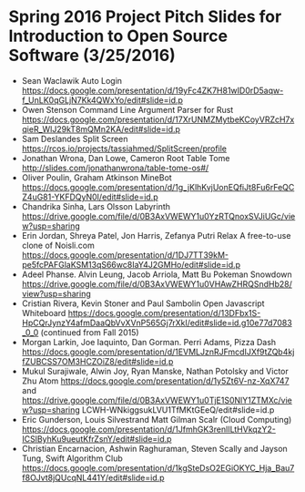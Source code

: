 # Spring 2016 Project Pitch Slides for Introduction to Open Source Software (3/25/2016) 

- Sean  Waclawik Auto Login https://docs.google.com/presentation/d/19yFc4ZK7H81wID0rD5aqw-f_UnLK0qGLjN7Kk4QWxYo/edit#slide=id.p
- Owen Stenson Command Line Argument Parser for Rust https://docs.google.com/presentation/d/17XrUNMZMytbeKCoyVRZcH7xqieR_WlJ29kT8mQMn2KA/edit#slide=id.p
- Sam Deslandes Split Screen https://rcos.io/projects/tassiahmed/SplitScreen/profile
- Jonathan Wrona, Dan Lowe, Cameron Root Table Tome http://slides.com/jonathanwrona/table-tome-os#/
- Oliver Poulin, Graham Atkinson MineBot https://docs.google.com/presentation/d/1g_jKlhKvjUonEQfiJt8Fu6rFeQCZ4uG81-YKFDQyN0I/edit#slide=id.p
- Chandrika Sinha, Lars Olsson Labyrinth https://drive.google.com/file/d/0B3AxVWEWY1u0YzRTQnoxSVJiUGc/view?usp=sharing
- Erin Jordan, Shreya Patel, Jon Harris, Zefanya Putri Relax A free-to-use clone of Noisli.com https://docs.google.com/presentation/d/1DJ7TT39kM-pe5fcPAFGlaKSM13qS66wc8IaY4J2GMHo/edit#slide=id.p
- Adeel Phanse. Alvin Leung, Jacob Arriola, Matt Bu Pokeman Snowdown https://drive.google.com/file/d/0B3AxVWEWY1u0VHAwZHRQSndHb28/view?usp=sharing
- Cristian Rivera, Kevin Stoner and Paul Sambolin Open Javascript Whiteboard https://docs.google.com/presentation/d/13DFbx1S-HpCQrJynzY4afmDaaQbVvXVnP565Gj7rXkI/edit#slide=id.g10e77d7083_0_0  (continued from Fall 2015)
- Morgan Larkin, Joe Iaquinto, Dan Gorman. Perri Adams, Pizza Dash https://docs.google.com/presentation/d/1EVMLJznRJFmcdIJXf9tZQb4kjfZUBCSS7OM3HCZOiZ8/edit#slide=id.p
- Mukul Surajiwale, Alwin Joy, Ryan Manske, Nathan Potolsky and Victor Zhu Atom https://docs.google.com/presentation/d/1y5Zt6V-nz-XqX747  and https://drive.google.com/file/d/0B3AxVWEWY1u0TjE1S0NlY1ZTMXc/view?usp=sharing
LCWH-WNkiggsukLVU1TfMKtGEeQ/edit#slide=id.p
- Eric Gunderson, Louis Silvestrand Matt Gilman Scalr (Cloud Computing) https://docs.google.com/presentation/d/1JfmhGK3renlILtHVkqzY2-ICSlByhKu9ueutKfrZsnY/edit#slide=id.p
- Christian Encarnacion, Ashwin Raghuraman, Steven Scally and Jayson Tung, Swift Algorithm Club https://docs.google.com/presentation/d/1kgSteDsO2EGiOKYC_Hja_Bau7f8OJvt8jQUcqNL441Y/edit#slide=id.p
